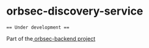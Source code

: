 # orbsec-discovery-service

`== Under development ==`


Part of the[ orbsec-backend project](https://github.com/PetreVane/orbsec-backend)


